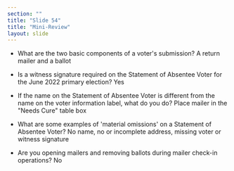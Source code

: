 ```yaml
---
section: ""
title: "Slide 54"
title: "Mini-Review"
layout: slide
---
```


- What are the two basic components of a voter's submission? A return mailer and a ballot

- Is a witness signature required on the Statement of Absentee Voter for the June 2022 primary election? Yes

- If the name on the Statement of Absentee Voter is different from the name on the voter information label, what do you do? Place mailer in the "Needs Cure" table box

- What are some examples of 'material omissions' on a Statement of Absentee Voter? No name, no or incomplete address, missing voter or witness signature

- Are you opening mailers and removing ballots during mailer check-in operations? No